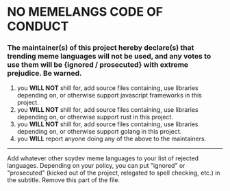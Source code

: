 # NO MEMELANGS CODE OF CONDUCT

### The maintainer(s) of this project hereby declare(s) that trending meme languages will **not** be used, and any votes to use them will be {ignored / prosecuted} with extreme prejudice.  Be warned. 

1. you **WILL NOT** shill for, add source files containing, use libraries depending on, or otherwise support javascript frameworks in this project.
2. you **WILL NOT** shill for, add source files containing, use libraries depending on, or otherwise support rust in this project.
3. you **WILL NOT** shill for, add source files containing, use libraries depending on, or otherwise support golang in this project.
4. you **WILL** report anyone doing any of the above to the maintainers.

-------

Add whatever other soydev meme languages to your list of rejected languages.  Depending on your policy, you can put "ignored" or "prosecuted" (kicked out of the project, relegated to spell checking, etc.) in the subtitle.  Remove this part of the file.
